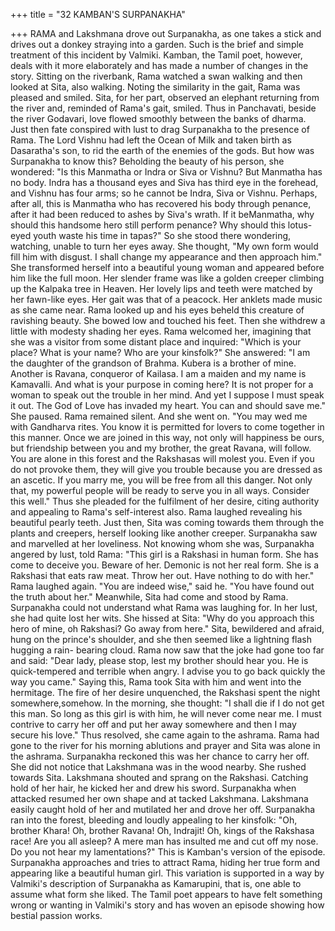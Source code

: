 +++
title = "32 KAMBAN'S SURPANAKHA"

+++
RAMA and Lakshmana drove out
Surpanakha, as one takes a stick and
drives out a donkey straying into a garden.
Such is the brief and simple treatment of
this incident by Valmiki.
Kamban, the Tamil poet, however,
deals with it more elaborately and has
made a number of changes in the story.
Sitting on the riverbank, Rama watched
a swan walking and then looked at Sita,
also walking. Noting the similarity in the
gait, Rama was pleased and smiled. Sita,
for her part, observed an elephant
returning from the river and, reminded of
Rama's gait, smiled. Thus in Panchavati,
beside the river Godavari, love flowed
smoothly between the banks of dharma.
Just then fate conspired with lust to drag
Surpanakha to the presence of Rama. The
Lord Vishnu had left the Ocean of Milk
and taken birth as Dasaratha's son, to rid
the earth of the enemies of the gods. But
how was Surpanakha to know this?
Beholding the beauty of his person, she
wondered: "Is this Manmatha or Indra or
Siva or Vishnu? But Manmatha has no
body. Indra has a thousand eyes and Siva
has third eye in the forehead, and Vishnu
has four arms; so he cannot be Indra, Siva
or Vishnu. Perhaps, after all, this is
Manmatha who has recovered his body
through penance, after it had been reduced
to ashes by Siva's wrath. If it beManmatha, why should this handsome
hero still perform penance? Why should
this lotus-eyed youth waste his time in
tapas?"
So she stood there wondering,
watching, unable to turn her eyes away.
She thought, "My own form would fill
him with disgust. I shall change my
appearance and then approach him."
She transformed herself into a beautiful
young woman and appeared before him
like the full moon. Her slender frame was
like a golden creeper climbing up the
Kalpaka tree in Heaven. Her lovely lips
and teeth were matched by her fawn-like
eyes.
Her gait was that of a peacock. Her
anklets made music as she came near.
Rama looked up and his eyes beheld this
creature of ravishing beauty. She bowed
low and touched his feet. Then she
withdrew a little with modesty shading
her eyes.
Rama welcomed her, imagining that
she was a visitor from some distant place
and inquired: "Which is your place? What
is your name? Who are your kinsfolk?"
She answered: "I am the daughter of
the grandson of Brahma. Kubera is a
brother of mine. Another is Ravana,
conqueror of Kailasa. I am a maiden and
my name is Kamavalli. And what is your
purpose in coming here? It is not proper
for a woman to speak out the trouble in
her mind. And yet I suppose I must speak
it out. The God of Love has invaded my
heart. You can and should save me."
She paused. Rama remained silent.
And she went on.
"You may wed me with Gandharva
rites. You know it is permitted for lovers
to come together in this manner. Once we
are joined in this way, not only will
happiness be ours, but friendship between
you and my brother, the great Ravana,
will follow. You are alone in this forest
and the Rakshasas will molest you. Even
if you do not provoke them, they will give
you trouble because you are dressed as an
ascetic. If you marry me, you will be free
from all this danger. Not only that, my
powerful people will be ready to serve
you in all ways. Consider this well."
Thus she pleaded for the fulfilment of
her desire, citing authority and appealing
to Rama's self-interest also.
Rama laughed revealing his beautiful
pearly teeth. Just then, Sita was coming
towards them through the plants and
creepers, herself looking like another
creeper. Surpanakha saw and marvelled at
her loveliness.
Not
knowing whom she was,
Surpanakha angered by lust, told Rama:
"This girl is a Rakshasi in human form.
She has come to deceive you. Beware of
her. Demonic is not her real form. She is a
Rakshasi that eats raw meat. Throw her
out. Have nothing to do with her."
Rama laughed again. "You are indeed
wise," said he. "You have found out the
truth about her."
Meanwhile, Sita had come and stood
by Rama. Surpanakha could not
understand what Rama was laughing for.
In her lust, she had quite lost her wits. She
hissed at Sita: "Why do you approach this
hero of mine, oh Rakshasi? Go away from
here."
Sita, bewildered and afraid, hung on
the prince's shoulder, and she then seemed
like a lightning flash hugging a rain-
bearing cloud.
Rama now saw that the joke had gone
too far and said: "Dear lady, please stop,
lest my brother should hear you. He is
quick-tempered and terrible when angry. I
advise you to go back quickly the way
you came." Saying this, Rama took Sita
with him and went into the hermitage.
The fire of her desire unquenched, the
Rakshasi spent the night somewhere,somehow. In the morning, she thought: "I
shall die if I do not get this man. So long
as this girl is with him, he will never come
near me. I must contrive to carry her off
and put her away somewhere and then I
may secure his love." Thus resolved, she
came again to the ashrama.
Rama had gone to the river for his
morning ablutions and prayer and Sita
was alone in the ashrama. Surpanakha
reckoned this was her chance to carry her
off. She did not notice that Lakshmana
was in the wood nearby. She rushed
towards Sita. Lakshmana shouted and
sprang on the Rakshasi. Catching hold of
her hair, he kicked her and drew his
sword.
Surpanakha
when
attacked
resumed her own shape and at tacked
Lakshmana. Lakshmana easily caught
hold of her and mutilated her and drove
her off.
Surpanakha ran into the forest,
bleeding and loudly appealing to her
kinsfolk: "Oh, brother Khara! Oh, brother
Ravana! Oh, Indrajit! Oh, kings of the
Rakshasa race! Are you all asleep? A
mere man has insulted me and cut off my
nose. Do you not hear my lamentations?"
This is Kamban's version of the
episode. Surpanakha approaches and tries
to attract Rama, hiding her true form and
appearing like a beautiful human girl. This
variation is supported in a way by
Valmiki's description of Surpanakha as
Kamarupini, that is, one able to assume
what form she liked.
The Tamil poet appears to have felt
something wrong or wanting in Valmiki's
story and has woven an episode showing
how bestial passion works.